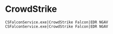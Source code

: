 # CrowdStrike

```
CSFalconService.exe|CrowdStrike Falcon|EDR NGAV
CSFalconService.exe|CrowdStrike Falcon|EDR NGAV
```
